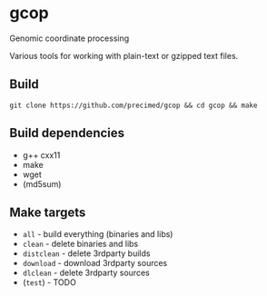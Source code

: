# gcop

Genomic coordinate processing

Various tools for working with plain-text or gzipped text files.

## Build

`git clone https://github.com/precimed/gcop && cd gcop && make`

## Build dependencies

* g++ cxx11
* make
* wget
* (md5sum)

## Make targets

* `all` - build everything (binaries and libs)
* `clean` - delete binaries and libs
* `distclean` - delete 3rdparty builds
* `download` - download 3rdparty sources
* `dlclean` - delete 3rdparty sources
* (`test`) - TODO
